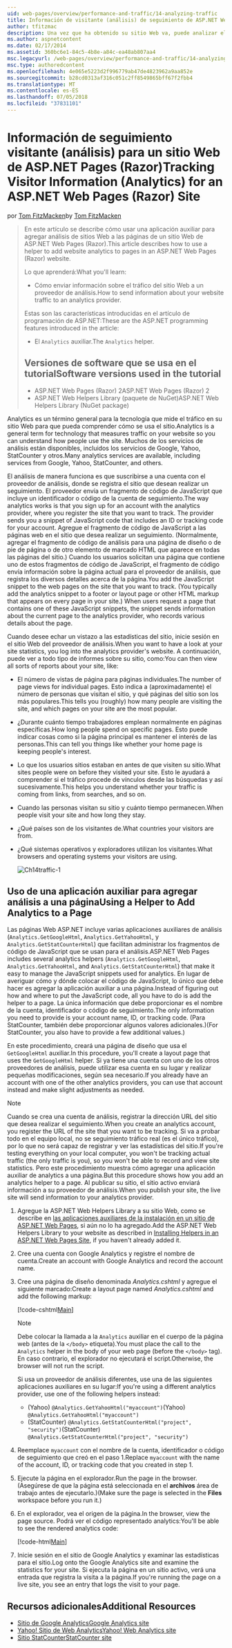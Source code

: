 ```yaml
---
uid: web-pages/overview/performance-and-traffic/14-analyzing-traffic
title: Información de visitante (análisis) de seguimiento de ASP.NET Web Pages (Razor) sitio | Microsoft Docs
author: tfitzmac
description: Una vez que ha obtenido su sitio Web va, puede analizar el tráfico del sitio Web.
ms.author: aspnetcontent
ms.date: 02/17/2014
ms.assetid: 360bc6e1-84c5-4b8e-a84c-ea48ab807aa4
msc.legacyurl: /web-pages/overview/performance-and-traffic/14-analyzing-traffic
msc.type: authoredcontent
ms.openlocfilehash: 4e065e5223d2f996779ab47de4823962a9aa852e
ms.sourcegitcommit: b28cd0313af316c051c2ff8549865bff67f2fbb4
ms.translationtype: MT
ms.contentlocale: es-ES
ms.lasthandoff: 07/05/2018
ms.locfileid: "37831101"
---
```

<a name="tracking-visitor-information-analytics-for-an-aspnet-web-pages-razor-site"></a><span data-ttu-id="1b6ac-103">Información de seguimiento visitante (análisis) para un sitio Web de ASP.NET Pages (Razor)</span><span class="sxs-lookup"><span data-stu-id="1b6ac-103">Tracking Visitor Information (Analytics) for an ASP.NET Web Pages (Razor) Site</span></span>
====================
<span data-ttu-id="1b6ac-104">por [Tom FitzMacken](https://github.com/tfitzmac)</span><span class="sxs-lookup"><span data-stu-id="1b6ac-104">by [Tom FitzMacken](https://github.com/tfitzmac)</span></span>

> <span data-ttu-id="1b6ac-105">En este artículo se describe cómo usar una aplicación auxiliar para agregar análisis de sitios Web a las páginas de un sitio Web de ASP.NET Web Pages (Razor).</span><span class="sxs-lookup"><span data-stu-id="1b6ac-105">This article describes how to use a helper to add website analytics to pages in an ASP.NET Web Pages (Razor) website.</span></span>
> 
> <span data-ttu-id="1b6ac-106">Lo que aprenderá:</span><span class="sxs-lookup"><span data-stu-id="1b6ac-106">What you'll learn:</span></span>
> 
> - <span data-ttu-id="1b6ac-107">Cómo enviar información sobre el tráfico del sitio Web a un proveedor de análisis.</span><span class="sxs-lookup"><span data-stu-id="1b6ac-107">How to send information about your website traffic to an analytics provider.</span></span>
> 
> <span data-ttu-id="1b6ac-108">Estas son las características introducidas en el artículo de programación de ASP.NET:</span><span class="sxs-lookup"><span data-stu-id="1b6ac-108">These are the ASP.NET programming features introduced in the article:</span></span>
> 
> - <span data-ttu-id="1b6ac-109">El `Analytics` auxiliar.</span><span class="sxs-lookup"><span data-stu-id="1b6ac-109">The `Analytics` helper.</span></span>
>   
> 
> ## <a name="software-versions-used-in-the-tutorial"></a><span data-ttu-id="1b6ac-110">Versiones de software que se usa en el tutorial</span><span class="sxs-lookup"><span data-stu-id="1b6ac-110">Software versions used in the tutorial</span></span>
> 
> 
> - <span data-ttu-id="1b6ac-111">ASP.NET Web Pages (Razor) 2</span><span class="sxs-lookup"><span data-stu-id="1b6ac-111">ASP.NET Web Pages (Razor) 2</span></span>
> - <span data-ttu-id="1b6ac-112">ASP.NET Web Helpers Library (paquete de NuGet)</span><span class="sxs-lookup"><span data-stu-id="1b6ac-112">ASP.NET Web Helpers Library (NuGet package)</span></span>


<span data-ttu-id="1b6ac-113">Analytics es un término general para la tecnología que mide el tráfico en su sitio Web para que pueda comprender cómo se usa el sitio.</span><span class="sxs-lookup"><span data-stu-id="1b6ac-113">Analytics is a general term for technology that measures traffic on your website so you can understand how people use the site.</span></span> <span data-ttu-id="1b6ac-114">Muchos de los servicios de análisis están disponibles, incluidos los servicios de Google, Yahoo, StatCounter y otros.</span><span class="sxs-lookup"><span data-stu-id="1b6ac-114">Many analytics services are available, including services from Google, Yahoo, StatCounter, and others.</span></span>

<span data-ttu-id="1b6ac-115">El análisis de manera funciona es que suscribirse a una cuenta con el proveedor de análisis, donde se registra el sitio que desean realizar un seguimiento. El proveedor envía un fragmento de código de JavaScript que incluye un identificador o código de la cuenta de seguimiento.</span><span class="sxs-lookup"><span data-stu-id="1b6ac-115">The way analytics works is that you sign up for an account with the analytics provider, where you register the site that you want to track. The provider sends you a snippet of JavaScript code that includes an ID or tracking code for your account.</span></span> <span data-ttu-id="1b6ac-116">Agregue el fragmento de código de JavaScript a las páginas web en el sitio que desea realizar un seguimiento. (Normalmente, agregar el fragmento de código de análisis para una página de diseño o de pie de página o de otro elemento de marcado HTML que aparece en todas las páginas del sitio.) Cuando los usuarios solicitan una página que contiene uno de estos fragmentos de código de JavaScript, el fragmento de código envía información sobre la página actual para el proveedor de análisis, que registra los diversos detalles acerca de la página.</span><span class="sxs-lookup"><span data-stu-id="1b6ac-116">You add the JavaScript snippet to the web pages on the site that you want to track. (You typically add the analytics snippet to a footer or layout page or other HTML markup that appears on every page in your site.) When users request a page that contains one of these JavaScript snippets, the snippet sends information about the current page to the analytics provider, who records various details about the page.</span></span>

<span data-ttu-id="1b6ac-117">Cuando desee echar un vistazo a las estadísticas del sitio, inicie sesión en el sitio Web del proveedor de análisis.</span><span class="sxs-lookup"><span data-stu-id="1b6ac-117">When you want to have a look at your site statistics, you log into the analytics provider's website.</span></span> <span data-ttu-id="1b6ac-118">A continuación, puede ver a todo tipo de informes sobre su sitio, como:</span><span class="sxs-lookup"><span data-stu-id="1b6ac-118">You can then view all sorts of reports about your site, like:</span></span>

- <span data-ttu-id="1b6ac-119">El número de vistas de página para páginas individuales.</span><span class="sxs-lookup"><span data-stu-id="1b6ac-119">The number of page views for individual pages.</span></span> <span data-ttu-id="1b6ac-120">Esto indica a (aproximadamente) el número de personas que visitan el sitio, y qué páginas del sitio son los más populares.</span><span class="sxs-lookup"><span data-stu-id="1b6ac-120">This tells you (roughly) how many people are visiting the site, and which pages on your site are the most popular.</span></span>
- <span data-ttu-id="1b6ac-121">¿Durante cuánto tiempo trabajadores emplean normalmente en páginas específicas.</span><span class="sxs-lookup"><span data-stu-id="1b6ac-121">How long people spend on specific pages.</span></span> <span data-ttu-id="1b6ac-122">Esto puede indicar cosas como si la página principal es mantener el interés de las personas.</span><span class="sxs-lookup"><span data-stu-id="1b6ac-122">This can tell you things like whether your home page is keeping people's interest.</span></span>
- <span data-ttu-id="1b6ac-123">Lo que los usuarios sitios estaban en antes de que visiten su sitio.</span><span class="sxs-lookup"><span data-stu-id="1b6ac-123">What sites people were on before they visited your site.</span></span> <span data-ttu-id="1b6ac-124">Esto le ayudará a comprender si el tráfico procede de vínculos desde las búsquedas y así sucesivamente.</span><span class="sxs-lookup"><span data-stu-id="1b6ac-124">This helps you understand whether your traffic is coming from links, from searches, and so on.</span></span>
- <span data-ttu-id="1b6ac-125">Cuando las personas visitan su sitio y cuánto tiempo permanecen.</span><span class="sxs-lookup"><span data-stu-id="1b6ac-125">When people visit your site and how long they stay.</span></span>
- <span data-ttu-id="1b6ac-126">¿Qué países son de los visitantes de.</span><span class="sxs-lookup"><span data-stu-id="1b6ac-126">What countries your visitors are from.</span></span>
- <span data-ttu-id="1b6ac-127">¿Qué sistemas operativos y exploradores utilizan los visitantes.</span><span class="sxs-lookup"><span data-stu-id="1b6ac-127">What browsers and operating systems your visitors are using.</span></span>

    ![Ch14traffic-1](14-analyzing-traffic/_static/image1.jpg)

## <a name="using-a-helper-to-add-analytics-to-a-page"></a><span data-ttu-id="1b6ac-129">Uso de una aplicación auxiliar para agregar análisis a una página</span><span class="sxs-lookup"><span data-stu-id="1b6ac-129">Using a Helper to Add Analytics to a Page</span></span>

<span data-ttu-id="1b6ac-130">Las páginas Web ASP.NET incluye varias aplicaciones auxiliares de análisis (`Analytics.GetGoogleHtml`, `Analytics.GetYahooHtml`, y `Analytics.GetStatCounterHtml`) que facilitan administrar los fragmentos de código de JavaScript que se usan para el análisis.</span><span class="sxs-lookup"><span data-stu-id="1b6ac-130">ASP.NET Web Pages includes several analytics helpers (`Analytics.GetGoogleHtml`, `Analytics.GetYahooHtml`, and `Analytics.GetStatCounterHtml`) that make it easy to manage the JavaScript snippets used for analytics.</span></span> <span data-ttu-id="1b6ac-131">En lugar de averiguar cómo y dónde colocar el código de JavaScript, lo único que debe hacer es agregar la aplicación auxiliar a una página.</span><span class="sxs-lookup"><span data-stu-id="1b6ac-131">Instead of figuring out how and where to put the JavaScript code, all you have to do is add the helper to a page.</span></span> <span data-ttu-id="1b6ac-132">La única información que debe proporcionar es el nombre de la cuenta, identificador o código de seguimiento.</span><span class="sxs-lookup"><span data-stu-id="1b6ac-132">The only information you need to provide is your account name, ID, or tracking code.</span></span> <span data-ttu-id="1b6ac-133">(Para StatCounter, también debe proporcionar algunos valores adicionales.)</span><span class="sxs-lookup"><span data-stu-id="1b6ac-133">(For StatCounter, you also have to provide a few additional values.)</span></span>

<span data-ttu-id="1b6ac-134">En este procedimiento, creará una página de diseño que usa el `GetGoogleHtml` auxiliar.</span><span class="sxs-lookup"><span data-stu-id="1b6ac-134">In this procedure, you'll create a layout page that uses the `GetGoogleHtml` helper.</span></span> <span data-ttu-id="1b6ac-135">Si ya tiene una cuenta con uno de los otros proveedores de análisis, puede utilizar esa cuenta en su lugar y realizar pequeñas modificaciones, según sea necesario.</span><span class="sxs-lookup"><span data-stu-id="1b6ac-135">If you already have an account with one of the other analytics providers, you can use that account instead and make slight adjustments as needed.</span></span>

> [!NOTE]
> <span data-ttu-id="1b6ac-136">Cuando se crea una cuenta de análisis, registrar la dirección URL del sitio que desea realizar el seguimiento.</span><span class="sxs-lookup"><span data-stu-id="1b6ac-136">When you create an analytics account, you register the URL of the site that you want to be tracking.</span></span> <span data-ttu-id="1b6ac-137">Si va a probar todo en el equipo local, no se seguimiento tráfico real (es el único tráfico), por lo que no será capaz de registrar y ver las estadísticas del sitio.</span><span class="sxs-lookup"><span data-stu-id="1b6ac-137">If you're testing everything on your local computer, you won't be tracking actual traffic (the only traffic is you), so you won't be able to record and view site statistics.</span></span> <span data-ttu-id="1b6ac-138">Pero este procedimiento muestra cómo agregar una aplicación auxiliar de analytics a una página.</span><span class="sxs-lookup"><span data-stu-id="1b6ac-138">But this procedure shows how you add an analytics helper to a page.</span></span> <span data-ttu-id="1b6ac-139">Al publicar su sitio, el sitio activo enviará información a su proveedor de análisis.</span><span class="sxs-lookup"><span data-stu-id="1b6ac-139">When you publish your site, the live site will send information to your analytics provider.</span></span>


1. <span data-ttu-id="1b6ac-140">Agregue la ASP.NET Web Helpers Library a su sitio Web, como se describe en [las aplicaciones auxiliares de la instalación en un sitio de ASP.NET Web Pages](https://go.microsoft.com/fwlink/?LinkId=252372), si aún no lo ha agregado.</span><span class="sxs-lookup"><span data-stu-id="1b6ac-140">Add the ASP.NET Web Helpers Library to your website as described in [Installing Helpers in an ASP.NET Web Pages Site](https://go.microsoft.com/fwlink/?LinkId=252372), if you haven't already added it.</span></span>
2. <span data-ttu-id="1b6ac-141">Cree una cuenta con Google Analytics y registre el nombre de cuenta.</span><span class="sxs-lookup"><span data-stu-id="1b6ac-141">Create an account with Google Analytics and record the account name.</span></span>
3. <span data-ttu-id="1b6ac-142">Cree una página de diseño denominada *Analytics.cshtml* y agregue el siguiente marcado:</span><span class="sxs-lookup"><span data-stu-id="1b6ac-142">Create a layout page named *Analytics.cshtml* and add the following markup:</span></span>

    [!code-cshtml[Main](14-analyzing-traffic/samples/sample1.cshtml)]

    > [!NOTE]
    > <span data-ttu-id="1b6ac-143">Debe colocar la llamada a la `Analytics` auxiliar en el cuerpo de la página web (antes de la `</body>` etiqueta).</span><span class="sxs-lookup"><span data-stu-id="1b6ac-143">You must place the call to the `Analytics` helper in the body of your web page (before the `</body>` tag).</span></span> <span data-ttu-id="1b6ac-144">En caso contrario, el explorador no ejecutará el script.</span><span class="sxs-lookup"><span data-stu-id="1b6ac-144">Otherwise, the browser will not run the script.</span></span>

    <span data-ttu-id="1b6ac-145">Si usa un proveedor de análisis diferentes, use una de las siguientes aplicaciones auxiliares en su lugar:</span><span class="sxs-lookup"><span data-stu-id="1b6ac-145">If you're using a different analytics provider, use one of the following helpers instead:</span></span>

    - <span data-ttu-id="1b6ac-146">(Yahoo) `@Analytics.GetYahooHtml("myaccount")`</span><span class="sxs-lookup"><span data-stu-id="1b6ac-146">(Yahoo) `@Analytics.GetYahooHtml("myaccount")`</span></span>
    - <span data-ttu-id="1b6ac-147">(StatCounter) `@Analytics.GetStatCounterHtml("project", "security")`</span><span class="sxs-lookup"><span data-stu-id="1b6ac-147">(StatCounter) `@Analytics.GetStatCounterHtml("project", "security")`</span></span>
4. <span data-ttu-id="1b6ac-148">Reemplace `myaccount` con el nombre de la cuenta, identificador o código de seguimiento que creó en el paso 1.</span><span class="sxs-lookup"><span data-stu-id="1b6ac-148">Replace `myaccount` with the name of the account, ID, or tracking code that you created in step 1.</span></span>
5. <span data-ttu-id="1b6ac-149">Ejecute la página en el explorador.</span><span class="sxs-lookup"><span data-stu-id="1b6ac-149">Run the page in the browser.</span></span> <span data-ttu-id="1b6ac-150">(Asegúrese de que la página está seleccionada en el **archivos** área de trabajo antes de ejecutarlo.)</span><span class="sxs-lookup"><span data-stu-id="1b6ac-150">(Make sure the page is selected in the **Files** workspace before you run it.)</span></span>
6. <span data-ttu-id="1b6ac-151">En el explorador, vea el origen de la página.</span><span class="sxs-lookup"><span data-stu-id="1b6ac-151">In the browser, view the page source.</span></span> <span data-ttu-id="1b6ac-152">Podrá ver el código representado analytics:</span><span class="sxs-lookup"><span data-stu-id="1b6ac-152">You'll be able to see the rendered analytics code:</span></span>

    [!code-html[Main](14-analyzing-traffic/samples/sample2.html)]
7. <span data-ttu-id="1b6ac-153">Inicie sesión en el sitio de Google Analytics y examinar las estadísticas para el sitio.</span><span class="sxs-lookup"><span data-stu-id="1b6ac-153">Log onto the Google Analytics site and examine the statistics for your site.</span></span> <span data-ttu-id="1b6ac-154">Si ejecuta la página en un sitio activo, verá una entrada que registra la visita a la página.</span><span class="sxs-lookup"><span data-stu-id="1b6ac-154">If you're running the page on a live site, you see an entry that logs the visit to your page.</span></span>

<a id="Additional_Resources"></a>
## <a name="additional-resources"></a><span data-ttu-id="1b6ac-155">Recursos adicionales</span><span class="sxs-lookup"><span data-stu-id="1b6ac-155">Additional Resources</span></span>

- [<span data-ttu-id="1b6ac-156">Sitio de Google Analytics</span><span class="sxs-lookup"><span data-stu-id="1b6ac-156">Google Analytics site</span></span>](https://www.google.com/analytics/)
- [<span data-ttu-id="1b6ac-157">Yahoo! Sitio de Web Analytics</span><span class="sxs-lookup"><span data-stu-id="1b6ac-157">Yahoo! Web Analytics site</span></span>](http://help.yahoo.com/l/us/yahoo/ywa/)
- [<span data-ttu-id="1b6ac-158">Sitio StatCounter</span><span class="sxs-lookup"><span data-stu-id="1b6ac-158">StatCounter site</span></span>](http://statcounter.com/)
